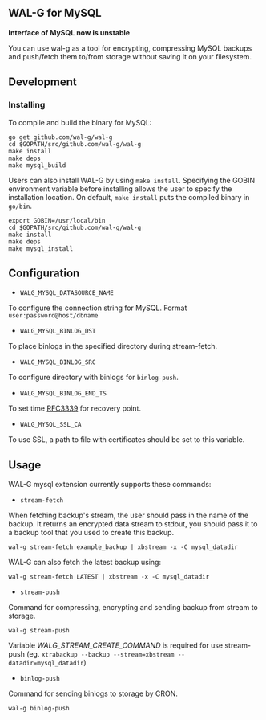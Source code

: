 ## WAL-G for MySQL

**Interface of MySQL now is unstable**

You can use wal-g as a tool for encrypting, compressing MySQL backups and push/fetch them to/from storage without saving it on your filesystem.

Development
-----------
### Installing
To compile and build the binary for MySQL:

```
go get github.com/wal-g/wal-g
cd $GOPATH/src/github.com/wal-g/wal-g
make install
make deps
make mysql_build
```
Users can also install WAL-G by using `make install`. Specifying the GOBIN environment variable before installing allows the user to specify the installation location. On default, `make install` puts the compiled binary in `go/bin`.
```
export GOBIN=/usr/local/bin
cd $GOPATH/src/github.com/wal-g/wal-g
make install
make deps
make mysql_install
```

Configuration
-------------

* `WALG_MYSQL_DATASOURCE_NAME`

To configure the connection string for MySQL. Format ```user:password@host/dbname```

* `WALG_MYSQL_BINLOG_DST`

To place binlogs in the specified directory during stream-fetch.

* `WALG_MYSQL_BINLOG_SRC`

To configure directory with binlogs for ```binlog-push```.

* `WALG_MYSQL_BINLOG_END_TS`

To set time [RFC3339](https://www.ietf.org/rfc/rfc3339.txt) for recovery point.

* `WALG_MYSQL_SSL_CA`

To use SSL, a path to file with certificates should be set to this variable.


Usage
-----

WAL-G mysql extension currently supports these commands:

* ``stream-fetch``

When fetching backup's stream, the user should pass in the name of the backup. It returns an encrypted data stream to stdout, you should pass it to a backup tool that you used to create this backup.
```
wal-g stream-fetch example_backup | xbstream -x -C mysql_datadir
```
WAL-G can also fetch the latest backup using:

```
wal-g stream-fetch LATEST | xbstream -x -C mysql_datadir
```

* ``stream-push``

Command for compressing, encrypting and sending backup from stream to storage.

```
wal-g stream-push
```

Variable _WALG_STREAM_CREATE_COMMAND_ is required for use stream-push 
(eg. ```xtrabackup --backup --stream=xbstream --datadir=mysql_datadir```)

* ``binlog-push``

Command for sending binlogs to storage by CRON.

```
wal-g binlog-push
```
